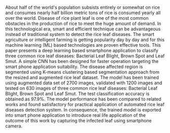 About half of the world's population subsists entirely or somewhat on rice and consumes nearly half billion metric tons of rice is consumed yearly all over the world. Disease of rice plant leaf is one of the most common obstacles in the production of rice to meet the huge amount of demand. In this technological era, smart and efficient technique can be advantageous instead of traditional system to detect the rice leaf diseases. The smart agriculture or intelligent farming is getting popularity day by day and for this machine learning (ML) based technologies are proven effective tools. This paper presents a deep learning based smartphone application to classify three common rice leaf diseases: Bacterial Leaf Blight, Brown Spot and Leaf Smut. A simple CNN has been designed for faster operation targeting the smart phone application suitability. The disease affected region is segmented using K-means clustering based segmentation approach from the resized and augmented rice leaf dataset. The model has been trained using augmented data set of 2700 images, validated with 1200 images and tested on 630 images of three common rice leaf diseases: Bacterial Leaf Blight, Brown Spot and Leaf Smut. The test classification accuracy is obtained as 97.9%. The model performance has been compared to related works and found satisfactory for practical application of automated rice leaf diseases detection system.  In consequence, the trained model is exported into smart phone application to introduce real life application of the outcome of this work by capturing the infected leaf using smartphone camera. 
